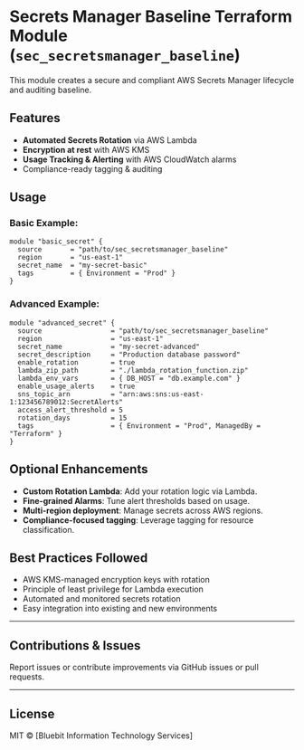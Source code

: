 # Secrets Manager Baseline Terraform Module (`sec_secretsmanager_baseline`)

This module creates a secure and compliant AWS Secrets Manager lifecycle and auditing baseline.

## Features

- **Automated Secrets Rotation** via AWS Lambda
- **Encryption at rest** with AWS KMS
- **Usage Tracking & Alerting** with AWS CloudWatch alarms
- Compliance-ready tagging & auditing

## Usage

### Basic Example:
```hcl
module "basic_secret" {
  source       = "path/to/sec_secretsmanager_baseline"
  region       = "us-east-1"
  secret_name  = "my-secret-basic"
  tags         = { Environment = "Prod" }
}
````

### Advanced Example:

```hcl
module "advanced_secret" {
  source                 = "path/to/sec_secretsmanager_baseline"
  region                 = "us-east-1"
  secret_name            = "my-secret-advanced"
  secret_description     = "Production database password"
  enable_rotation        = true
  lambda_zip_path        = "./lambda_rotation_function.zip"
  lambda_env_vars        = { DB_HOST = "db.example.com" }
  enable_usage_alerts    = true
  sns_topic_arn          = "arn:aws:sns:us-east-1:123456789012:SecretAlerts"
  access_alert_threshold = 5
  rotation_days          = 15
  tags                   = { Environment = "Prod", ManagedBy = "Terraform" }
}
```

## Optional Enhancements

* **Custom Rotation Lambda**: Add your rotation logic via Lambda.
* **Fine-grained Alarms**: Tune alert thresholds based on usage.
* **Multi-region deployment**: Manage secrets across AWS regions.
* **Compliance-focused tagging**: Leverage tagging for resource classification.

## Best Practices Followed

* AWS KMS-managed encryption keys with rotation
* Principle of least privilege for Lambda execution
* Automated and monitored secrets rotation
* Easy integration into existing and new environments

---

## Contributions & Issues

Report issues or contribute improvements via GitHub issues or pull requests.

---

## License

MIT © \[Bluebit Information Technology Services]


